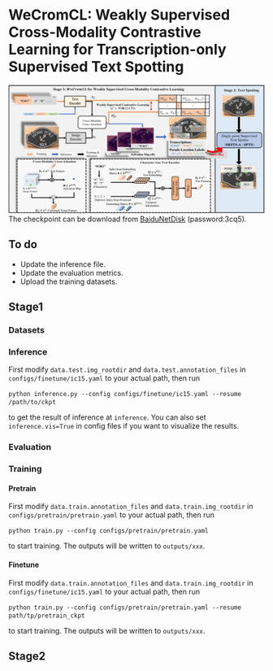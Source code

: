 # WeCromCL: Weakly Supervised Cross-Modality Contrastive Learning for Transcription-only Supervised Text Spotting
![The frame work of WeCromCL](docs/framework.png)
The checkpoint can be download from [BaiduNetDisk](https://pan.baidu.com/s/1LdpX8rGu_tyWfHUmE79hlg?pwd=3cq5) (password:3cq5). 
## To do
- Update the inference file.
- Update the evaluation metrics.
- Upload the training datasets.

## Stage1
### Datasets

### Inference
First modify ```data.test.img_rootdir``` and ```data.test.annotation_files``` in ```configs/finetune/ic15.yaml``` to your actual path, then run
```
python inference.py --config configs/finetune/ic15.yaml --resume /path/to/ckpt
```
to get the result of inference at ```inference```. You can also set ```inference.vis=True``` in config files if you want to visualize the results.

### Evaluation

### Training
#### Pretrain
First modify ```data.train.annotation_files``` and ```data.train.img_rootdir``` in ```configs/pretrain/pretrain.yaml``` to your actual path, then run
```
python train.py --config configs/pretrain/pretrain.yaml
```
to start training. The outputs will be written to ```outputs/xxx```.

#### Finetune
First modify ```data.train.annotation_files``` and ```data.train.img_rootdir``` in ```configs/finetune/ic15.yaml``` to your actual path, then run
```
python train.py --config configs/pretrain/pretrain.yaml --resume path/tp/pretrain_ckpt
```
to start training. The outputs will be written to ```outputs/xxx```.
## Stage2